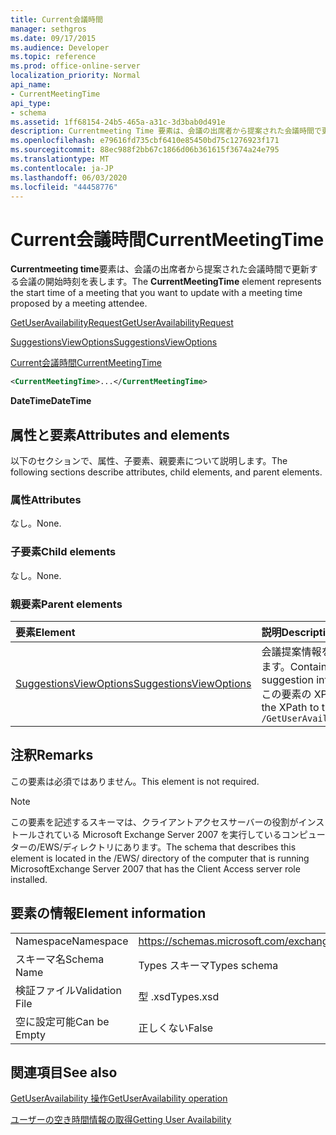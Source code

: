 ```yaml
---
title: Current会議時間
manager: sethgros
ms.date: 09/17/2015
ms.audience: Developer
ms.topic: reference
ms.prod: office-online-server
localization_priority: Normal
api_name:
- CurrentMeetingTime
api_type:
- schema
ms.assetid: 1ff68154-24b5-465a-a31c-3d3bab0d491e
description: Currentmeeting Time 要素は、会議の出席者から提案された会議時間で更新する会議の開始時刻を表します。
ms.openlocfilehash: e79616fd735cbf6410e85450bd75c1276923f171
ms.sourcegitcommit: 88ec988f2bb67c1866d06b361615f3674a24e795
ms.translationtype: MT
ms.contentlocale: ja-JP
ms.lasthandoff: 06/03/2020
ms.locfileid: "44458776"
---
```

# <a name="currentmeetingtime"></a><span data-ttu-id="e736b-103">Current会議時間</span><span class="sxs-lookup"><span data-stu-id="e736b-103">CurrentMeetingTime</span></span>

<span data-ttu-id="e736b-104">**Currentmeeting time**要素は、会議の出席者から提案された会議時間で更新する会議の開始時刻を表します。</span><span class="sxs-lookup"><span data-stu-id="e736b-104">The **CurrentMeetingTime** element represents the start time of a meeting that you want to update with a meeting time proposed by a meeting attendee.</span></span> 
  
[<span data-ttu-id="e736b-105">GetUserAvailabilityRequest</span><span class="sxs-lookup"><span data-stu-id="e736b-105">GetUserAvailabilityRequest</span></span>](getuseravailabilityrequest.md)
  
[<span data-ttu-id="e736b-106">SuggestionsViewOptions</span><span class="sxs-lookup"><span data-stu-id="e736b-106">SuggestionsViewOptions</span></span>](suggestionsviewoptions.md)
  
[<span data-ttu-id="e736b-107">Current会議時間</span><span class="sxs-lookup"><span data-stu-id="e736b-107">CurrentMeetingTime</span></span>](currentmeetingtime.md)
  
```xml
<CurrentMeetingTime>...</CurrentMeetingTime>
```

 <span data-ttu-id="e736b-108">**DateTime**</span><span class="sxs-lookup"><span data-stu-id="e736b-108">**DateTime**</span></span>
## <a name="attributes-and-elements"></a><span data-ttu-id="e736b-109">属性と要素</span><span class="sxs-lookup"><span data-stu-id="e736b-109">Attributes and elements</span></span>

<span data-ttu-id="e736b-110">以下のセクションで、属性、子要素、親要素について説明します。</span><span class="sxs-lookup"><span data-stu-id="e736b-110">The following sections describe attributes, child elements, and parent elements.</span></span>
  
### <a name="attributes"></a><span data-ttu-id="e736b-111">属性</span><span class="sxs-lookup"><span data-stu-id="e736b-111">Attributes</span></span>

<span data-ttu-id="e736b-112">なし。</span><span class="sxs-lookup"><span data-stu-id="e736b-112">None.</span></span>
  
### <a name="child-elements"></a><span data-ttu-id="e736b-113">子要素</span><span class="sxs-lookup"><span data-stu-id="e736b-113">Child elements</span></span>

<span data-ttu-id="e736b-114">なし。</span><span class="sxs-lookup"><span data-stu-id="e736b-114">None.</span></span>
  
### <a name="parent-elements"></a><span data-ttu-id="e736b-115">親要素</span><span class="sxs-lookup"><span data-stu-id="e736b-115">Parent elements</span></span>

|<span data-ttu-id="e736b-116">**要素**</span><span class="sxs-lookup"><span data-stu-id="e736b-116">**Element**</span></span>|<span data-ttu-id="e736b-117">**説明**</span><span class="sxs-lookup"><span data-stu-id="e736b-117">**Description**</span></span>|
|:-----|:-----|
|[<span data-ttu-id="e736b-118">SuggestionsViewOptions</span><span class="sxs-lookup"><span data-stu-id="e736b-118">SuggestionsViewOptions</span></span>](suggestionsviewoptions.md) <br/> |<span data-ttu-id="e736b-119">会議提案情報を取得するためのオプションが含まれています。</span><span class="sxs-lookup"><span data-stu-id="e736b-119">Contains the options for obtaining meeting suggestion information.</span></span>  <br/> <span data-ttu-id="e736b-120">この要素の XPath を次に示します。</span><span class="sxs-lookup"><span data-stu-id="e736b-120">The following is the XPath to this element:</span></span>  <br/>  `/GetUserAvailabilityRequest/SuggestionViewOptions` <br/> |
   
## <a name="remarks"></a><span data-ttu-id="e736b-121">注釈</span><span class="sxs-lookup"><span data-stu-id="e736b-121">Remarks</span></span>

<span data-ttu-id="e736b-122">この要素は必須ではありません。</span><span class="sxs-lookup"><span data-stu-id="e736b-122">This element is not required.</span></span>
  
> [!NOTE]
> <span data-ttu-id="e736b-123">この要素を記述するスキーマは、クライアントアクセスサーバーの役割がインストールされている Microsoft Exchange Server 2007 を実行しているコンピューターの/EWS/ディレクトリにあります。</span><span class="sxs-lookup"><span data-stu-id="e736b-123">The schema that describes this element is located in the /EWS/ directory of the computer that is running MicrosoftExchange Server 2007 that has the Client Access server role installed.</span></span> 
  
## <a name="element-information"></a><span data-ttu-id="e736b-124">要素の情報</span><span class="sxs-lookup"><span data-stu-id="e736b-124">Element information</span></span>

|||
|:-----|:-----|
|<span data-ttu-id="e736b-125">Namespace</span><span class="sxs-lookup"><span data-stu-id="e736b-125">Namespace</span></span>  <br/> |https://schemas.microsoft.com/exchange/services/2006/types  <br/> |
|<span data-ttu-id="e736b-126">スキーマ名</span><span class="sxs-lookup"><span data-stu-id="e736b-126">Schema Name</span></span>  <br/> |<span data-ttu-id="e736b-127">Types スキーマ</span><span class="sxs-lookup"><span data-stu-id="e736b-127">Types schema</span></span>  <br/> |
|<span data-ttu-id="e736b-128">検証ファイル</span><span class="sxs-lookup"><span data-stu-id="e736b-128">Validation File</span></span>  <br/> |<span data-ttu-id="e736b-129">型 .xsd</span><span class="sxs-lookup"><span data-stu-id="e736b-129">Types.xsd</span></span>  <br/> |
|<span data-ttu-id="e736b-130">空に設定可能</span><span class="sxs-lookup"><span data-stu-id="e736b-130">Can be Empty</span></span>  <br/> |<span data-ttu-id="e736b-131">正しくない</span><span class="sxs-lookup"><span data-stu-id="e736b-131">False</span></span>  <br/> |
   
## <a name="see-also"></a><span data-ttu-id="e736b-132">関連項目</span><span class="sxs-lookup"><span data-stu-id="e736b-132">See also</span></span>



[<span data-ttu-id="e736b-133">GetUserAvailability 操作</span><span class="sxs-lookup"><span data-stu-id="e736b-133">GetUserAvailability operation</span></span>](getuseravailability-operation.md)


[<span data-ttu-id="e736b-134">ユーザーの空き時間情報の取得</span><span class="sxs-lookup"><span data-stu-id="e736b-134">Getting User Availability</span></span>](https://msdn.microsoft.com/library/d4133fcb-9b0f-4e6b-aadf-a389da83516a%28Office.15%29.aspx)

